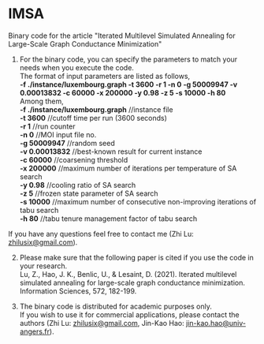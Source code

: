 # IMSA
Binary code for the article "Iterated Multilevel Simulated Annealing for Large-Scale Graph Conductance Minimization"

1. For the binary code, you can specify the parameters to match your needs when you execute the code.  
   The format of input parameters are listed as follows,      
   **-f ./instance/luxembourg.graph -t 3600 -r 1 -n 0 -g 50009947 -v 0.00013832 -c 60000 -x 200000 -y 0.98 -z 5 -s 10000 -h 80**    
   Among them,   
   **-f ./instance/luxembourg.graph** //instance file  
   **-t 3600**                        //cutoff time per run (3600 seconds)  
   **-r 1**                           //run counter  
   **-n 0**                           //MOI input file no.  
   **-g 50009947**                    //random seed  
   **-v 0.00013832**                  //best-known result for current instance  
   **-c 60000**                       //coarsening threshold  
   **-x 200000**                      //maximum number of iterations per temperature of SA search  
   **-y 0.98**                        //cooling ratio of SA search  
   **-z 5**                           //frozen state parameter of SA search  
   **-s 10000**                       //maximum number of consecutive non-improving iterations of tabu search  
   **-h 80**                          //tabu tenure management factor of tabu search  



  If you have any questions feel free to contact me (Zhi Lu: zhilusix@gmail.com).
  
2. Please make sure that the following paper is cited if you use the code in your research.    
   Lu, Z., Hao, J. K., Benlic, U., & Lesaint, D. (2021). Iterated multilevel simulated annealing for large-scale graph conductance minimization. Information Sciences, 572, 182-199.

3. The binary code is distributed for academic purposes only.    
   If you wish to use it for commercial applications, please contact the authors (Zhi Lu: zhilusix@gmail.com, Jin-Kao Hao: jin-kao.hao@univ-angers.fr).
